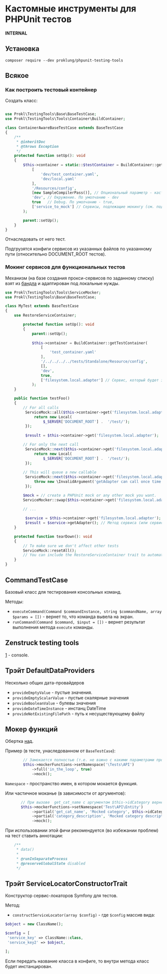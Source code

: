 # Кастомные инструменты для PHPUnit тестов

**INTERNAL**

## Установка

`composer require --dev proklung/phpunit-testing-tools`

## Всякое

### Как построить тестовый контейнер

Создать класс:

```php

use Prokl\TestingTools\Base\BaseTestCase;
use Prokl\TestingTools\Tools\Container\BuildContainer;

class ContainerAwareBaseTestCase extends BaseTestCase
{
    /**
     * @inheritDoc
     * @throws Exception
     */
    protected function setUp(): void
    {
        $this->container = static::$testContainer = BuildContainer::getTestContainer(
            [
                'dev/test_container.yaml',
                'dev/local.yaml'
            ],
            '/Resources/config',
            [new SampleCompilerPass()], // Опциональный параметр - кастомные compiler passes,
            'dev', // Окружение. По умолчанию - dev
            true   // Debug. По умолчанию - true,
            ['service_to_mock'] // Сервисы, подлежащие мокингу (см. подраздел Моки сервисов)
        );

        parent::setUp();
    }
}
```

Отнаследовать от него тест.

Подгрузятся конфиги сервисов из указанных файлов по указанному пути (относительно DOCUMENT_ROOT тестов).

### Мокинг сервисов для функциональных тестов

Механизм (на базе создания прокси-сервисов по заданному списку) взят из [бандла](https://github.com/Happyr/service-mocking) 
и адаптирован под локальные нужды.

```php
use Prokl\TestingTools\Tools\ServiceMocker;
use Prokl\TestingTools\Base\BaseTestCase;

class MyTest extends BaseTestCase
{
    use RestoreServiceContainer;

        protected function setUp(): void
        {
            parent::setUp();
    
            $this->container = BuildContainer::getTestContainer(
                [
                    'test_container.yaml'
                ],
                '/../../../../tests/Standalone/Resource/config',
                [],
                'dev',
                true,
                ['filesystem.local.adapter'] // Сервис, который будет заменен моком.
            );
    }

    public function testFoo()
    {
        // For all calls
         ServiceMock::all($this->container->get('filesystem.local.adapter'), 'getAdapter', function () {
             return new Local(
                 $_SERVER['DOCUMENT_ROOT'] .  '/test/');
         });
 
         $result = $this->container->get('filesystem.local.adapter');

        // For only the next call
         ServiceMock::next($this->container->get('filesystem.local.adapter'), 'getAdapter', function () {
             return new Local(
                 $_SERVER['DOCUMENT_ROOT'] .  '/test/');
         });
 
        // This will queue a new callable
         ServiceMock::next($this->container->get('filesystem.local.adapter'), 'getAdapter', function () {
             throw new \InvalidArgument('getAdapter can call once time!');
         });

        $mock = // create a PHPUnit mock or any other mock you want.
        ServiceMocker::swap($this->container->get('filesystem.local.adapter'), $mock);

        // ...
        
         $service = $this->container->get('filesystem.local.adapter');
         $result = $service->getAdapter(); // Метод сервиса (или сервис целиком) подменен.   
    }

    protected function tearDown(): void
    {
        // To make sure we don't affect other tests
        ServiceMock::resetAll();
        // You can include the RestoreServiceContainer trait to automatically reset services
    }
}
```

## CommandTestCase

Базовый класс для тестирования консольных команд.

Методы:

- `executeCommand(Command $commandInstance, string $commandName, array $params = [])` - вернет то, что команда
вывела на экран.
- `runCommand(Command $command, $input = [])` - вернет результат выполнения метода `execute` команды.

## Zenstruck testing tools

[1](https://github.com/kbond/console-test) - console.

## Трэйт DefaultDataProviders

Несколько общих дата-провайдеров

- `provideEmptyValue` - пустые значения.
- `provideEmptyScalarValue` - пустые скалярные значения
- `provideBooleanValue` - булевы значения
- `provideDateTimeInstance` - инстанц DateTime
- `provideNotExistingFilePath` - путь к несуществующему файлу

## Мокер функций

Обертка [над](https://github.com/php-mock/php-mock-mockery).

Пример (в тесте, унаследованном от `BaseTestCase`):

```php
        // Замокается полностью (т.е. не важно с какими параметрами пройдет вызов) функция in_the_loop 
        $this->mockerFunctions->setNamespace('\Tests\API')
            ->full('in_the_loop', true)
            ->mock();
```

`Namespace` - пространство имен, в котором мокается функция. 

Или частичное моканье (в зависимости от аргументов):

```php
       // При вызове  get_cat_name с аргументом $this->idCategory вернет Mocked category
       $this->mockerFunctions->setNamespace('Test\API\Entity')
            ->partial('get_cat_name', 'Mocked category', $this->idCategory)
            ->partial('category_description', 'Mocked category description', $this->idCategory)
            ->mock();
```

При использовании этой фичи рекомендуется (во избежании проблем) на тест ставить аннотации:

```php
    /**
     * data()
     *
     * @runInSeparateProcess
     * @preserveGlobalState disabled
     */
```

## Трэйт ServiceLocatorConstructorTrait

Конструктор сервис-локаторов Symfony для тестов.

Метод:

- `constructServiceLocator(array $config)` - где `$config` массив вида:

```php
$object = new ClassName();

$config = [
 'service_key' => ClassName::class,
 'service_key2' => $object,

];
```

Если передать название класса в конфиге, то внутри метода класс будет инстанцирован.